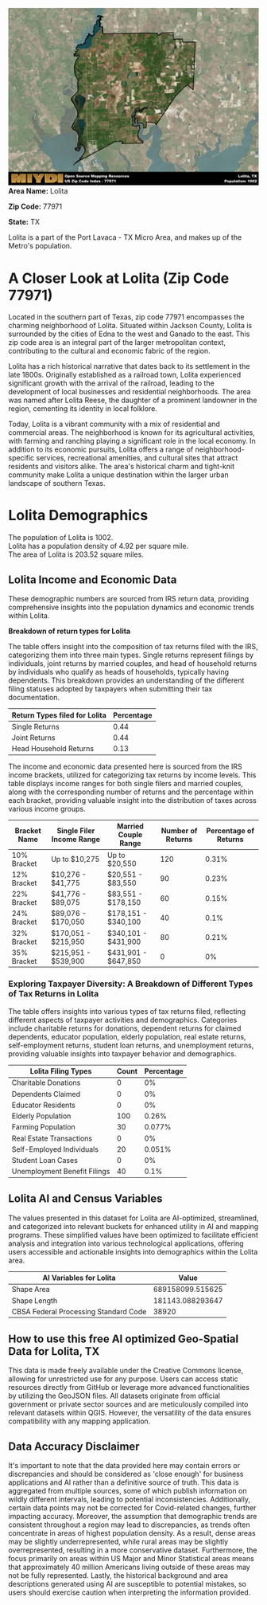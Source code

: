 ![Image Alt Text](../_images/77971.png)
**Area Name:** Lolita

**Zip Code:** 77971

**State:** TX

Lolita is a part of the Port Lavaca - TX Micro Area, and makes up  of the Metro's population.  

# A Closer Look at Lolita (Zip Code 77971)

Located in the southern part of Texas, zip code 77971 encompasses the charming neighborhood of Lolita. Situated within Jackson County, Lolita is surrounded by the cities of Edna to the west and Ganado to the east. This zip code area is an integral part of the larger metropolitan context, contributing to the cultural and economic fabric of the region.

Lolita has a rich historical narrative that dates back to its settlement in the late 1800s. Originally established as a railroad town, Lolita experienced significant growth with the arrival of the railroad, leading to the development of local businesses and residential neighborhoods. The area was named after Lolita Reese, the daughter of a prominent landowner in the region, cementing its identity in local folklore.

Today, Lolita is a vibrant community with a mix of residential and commercial areas. The neighborhood is known for its agricultural activities, with farming and ranching playing a significant role in the local economy. In addition to its economic pursuits, Lolita offers a range of neighborhood-specific services, recreational amenities, and cultural sites that attract residents and visitors alike. The area's historical charm and tight-knit community make Lolita a unique destination within the larger urban landscape of southern Texas.

# Lolita Demographics

The population of Lolita is 1002.  
Lolita has a population density of 4.92 per square mile.  
The area of Lolita is 203.52 square miles.  

## Lolita Income and Economic Data

These demographic numbers are sourced from IRS return data, providing comprehensive insights into the population dynamics and economic trends within Lolita.

**Breakdown of return types for Lolita**

The table offers insight into the composition of tax returns filed with the IRS, categorizing them into three main types. Single returns represent filings by individuals, joint returns by married couples, and head of household returns by individuals who qualify as heads of households, typically having dependents. This breakdown provides an understanding of the different filing statuses adopted by taxpayers when submitting their tax documentation.

| Return Types filed for Lolita                              | Percentage          |
|----------------------------------------------------------|---------------------|
| Single Returns                                            | 0.44 |
| Joint Returns                                             | 0.44 |
| Head Household Returns                                    | 0.13 |

The income and economic data presented here is sourced from the IRS income brackets, utilized for categorizing tax returns by income levels. This table displays income ranges for both single filers and married couples, along with the corresponding number of returns and the percentage within each bracket, providing valuable insight into the distribution of taxes across various income groups.

| Bracket Name       | Single Filer Income Range | Married Couple Range | Number of Returns | Percentage of Returns |
|--------------------|----------------------------|----------------------|-------------------|-----------------------|
| 10% Bracket        | Up to $10,275              | Up to $20,550        | 120 | 0.31% |
| 12% Bracket        | $10,276 - $41,775          | $20,551 - $83,550    | 90 | 0.23% |
| 22% Bracket        | $41,776 - $89,075          | $83,551 - $178,150   | 60 | 0.15% |
| 24% Bracket        | $89,076 - $170,050         | $178,151 - $340,100  | 40 | 0.1% |
| 32% Bracket        | $170,051 - $215,950        | $340,101 - $431,900  | 80 | 0.21% |
| 35% Bracket        | $215,951 - $539,900        | $431,901 - $647,850  | 0 | 0% |

### Exploring Taxpayer Diversity: A Breakdown of Different Types of Tax Returns in Lolita

The table offers insights into various types of tax returns filed, reflecting different aspects of taxpayer activities and demographics. Categories include charitable returns for donations, dependent returns for claimed dependents, educator population, elderly population, real estate returns, self-employment returns, student loan returns, and unemployment returns, providing valuable insights into taxpayer behavior and demographics.

| Lolita Filing Types                    | Count | Percentage |
|--------------------------------------|-------|------------|
| Charitable Donations                 | 0 | 0% |
| Dependents Claimed                   | 0 | 0% |
| Educator Residents                   | 0 | 0% |
| Elderly Population                   | 100 | 0.26% |
| Farming Population                   | 30 | 0.077% |
| Real Estate Transactions             | 0 | 0% |
| Self-Employed Individuals            | 20 | 0.051% |
| Student Loan Cases                   | 0 | 0% |
| Unemployment Benefit Filings         | 40 | 0.1% |

## Lolita AI and Census Variables

The values presented in this dataset for Lolita are AI-optimized, streamlined, and categorized into relevant buckets for enhanced utility in AI and mapping programs. These simplified values have been optimized to facilitate efficient analysis and integration into various technological applications, offering users accessible and actionable insights into demographics within the Lolita area.

| AI Variables for Lolita | Value |
|-------------|-------|
| Shape Area | 689158099.515625 |
| Shape Length | 181143.088293647 |
| CBSA Federal Processing Standard Code | 38920 |

## How to use this free AI optimized Geo-Spatial Data for Lolita, TX

This data is made freely available under the Creative Commons license, allowing for unrestricted use for any purpose. Users can access static resources directly from GitHub or leverage more advanced functionalities by utilizing the GeoJSON files. All datasets originate from official government or private sector sources and are meticulously compiled into relevant datasets within QGIS. However, the versatility of the data ensures compatibility with any mapping application.

## Data Accuracy Disclaimer
It's important to note that the data provided here may contain errors or discrepancies and should be considered as 'close enough' for business applications and AI rather than a definitive source of truth. This data is aggregated from multiple sources, some of which publish information on wildly different intervals, leading to potential inconsistencies. Additionally, certain data points may not be corrected for Covid-related changes, further impacting accuracy. Moreover, the assumption that demographic trends are consistent throughout a region may lead to discrepancies, as trends often concentrate in areas of highest population density. As a result, dense areas may be slightly underrepresented, while rural areas may be slightly overrepresented, resulting in a more conservative dataset. Furthermore, the focus primarily on areas within US Major and Minor Statistical areas means that approximately 40 million Americans living outside of these areas may not be fully represented. Lastly, the historical background and area descriptions generated using AI are susceptible to potential mistakes, so users should exercise caution when interpreting the information provided.
